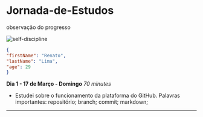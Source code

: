 # Jornada-de-Estudos
observação do progresso

![self-discipline](/imagem/control.jpg)

```json
{
"firstName": "Renato",
"lastName": "Lima",
"age": 29
}
```

**Dia 1 - 17 de Março - Domingo** *70 minutes*
* Estudei sobre o funcionamento da plataforma do GitHub. Palavras importantes: repositório; branch; commit; markdown;

---
